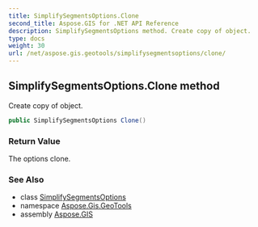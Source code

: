 ```yaml
---
title: SimplifySegmentsOptions.Clone
second_title: Aspose.GIS for .NET API Reference
description: SimplifySegmentsOptions method. Create copy of object.
type: docs
weight: 30
url: /net/aspose.gis.geotools/simplifysegmentsoptions/clone/
---
```

## SimplifySegmentsOptions.Clone method

Create copy of object.

```csharp
public SimplifySegmentsOptions Clone()
```

### Return Value

The options clone.

### See Also

* class [SimplifySegmentsOptions](../)
* namespace [Aspose.Gis.GeoTools](../../simplifysegmentsoptions/)
* assembly [Aspose.GIS](../../../)


